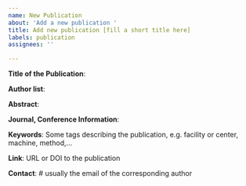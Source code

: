 ```yaml
---
name: New Publication
about: 'Add a new publication '
title: Add new publication [fill a short title here]
labels: publication
assignees: ''

---
```


**Title of the Publication**:

**Author list**: 

**Abstract**: 

**Journal, Conference Information**:

**Keywords**:  Some tags describing the publication, e.g. facility or center, machine, method,...

**Link**: URL or DOI to the publication

**Contact**:  # usually the email of the corresponding author
